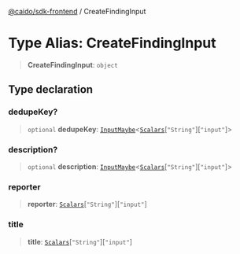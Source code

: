 [@caido/sdk-frontend](../index.md) / CreateFindingInput

# Type Alias: CreateFindingInput

> **CreateFindingInput**: `object`

## Type declaration

### dedupeKey?

> `optional` **dedupeKey**: [`InputMaybe`](InputMaybe.md)\<[`Scalars`](Scalars.md)\[`"String"`\]\[`"input"`\]\>

### description?

> `optional` **description**: [`InputMaybe`](InputMaybe.md)\<[`Scalars`](Scalars.md)\[`"String"`\]\[`"input"`\]\>

### reporter

> **reporter**: [`Scalars`](Scalars.md)\[`"String"`\]\[`"input"`\]

### title

> **title**: [`Scalars`](Scalars.md)\[`"String"`\]\[`"input"`\]
